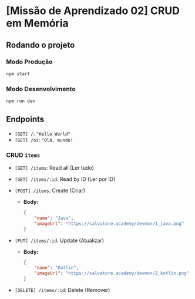 # [Missão de Aprendizado 02] CRUD em Memória

## Rodando o projeto

### Modo Produção

```bash
npm start
```

### Modo Desenvolvimento

```bash
npm run dev
```

## Endpoints

- `[GET] /`: `"Hello World"`
- `[GET] /oi`: `"Olá, mundo!`

### CRUD `items`

- `[GET] /items`: Read all (Ler tudo)

- `[GET] /items/:id`: Read by ID (Ler por ID)

- `[POST] /items`: Create (Criar)

  - **Body:**

    ```json
    {
    	"name": "Java",
    	"imageUrl": "https://salvatore.academy/devmon/1_java.png"
    }
    ```

- `[PUT] /items/:id`: Update (Atualizar)

  - **Body:**

    ```json
    {
    	"name": "Kotlin",
    	"imageUrl": "https://salvatore.academy/devmon/2_kotlin.png"
    }
    ```

- `[DELETE] /items/:id`: Delete (Remover)
